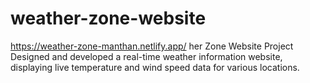 # weather-zone-website
https://weather-zone-manthan.netlify.app/  her Zone Website Project  Designed and developed a real-time weather information website, displaying live temperature and wind speed data for various locations. 
